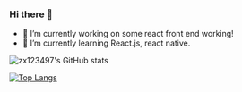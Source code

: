 ### Hi there 👋

- 🔭 I’m currently working on some react front end working!
- 🌱 I’m currently learning React.js, react native.


![zx123497's GitHub stats](https://github-readme-stats.vercel.app/api?username=zx123497&show_icons=true&theme=radical)


[![Top Langs](https://github-readme-stats.vercel.app/api/top-langs/?username=zx123497)](https://github.com/anuraghazra/github-readme-stats)
